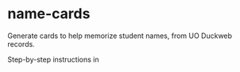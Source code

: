 # name-cards
Generate cards to help memorize student names, from UO Duckweb records.

Step-by-step instructions in 